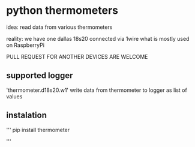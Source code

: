 # python thermometers

idea: read data from various thermometers
 
reality: we have one dallas 18s20 connected via 1wire what is mostly used on  RaspberryPi

PULL REQUEST FOR ANOTHER DEVICES ARE WELCOME

## supported logger

'thermometer.d18s20.w1' write data from thermometer to logger as list of values 

## instalation 
'''
pip install thermometer 

'''

